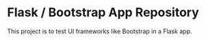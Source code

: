 # Flask / Bootstrap App Repository
This project is to test UI frameworks like Bootstrap in a Flask app.

